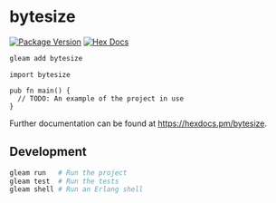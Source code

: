 # bytesize

[![Package Version](https://img.shields.io/hexpm/v/bytesize)](https://hex.pm/packages/bytesize)
[![Hex Docs](https://img.shields.io/badge/hex-docs-ffaff3)](https://hexdocs.pm/bytesize/)

```sh
gleam add bytesize
```
```gleam
import bytesize

pub fn main() {
  // TODO: An example of the project in use
}
```

Further documentation can be found at <https://hexdocs.pm/bytesize>.

## Development

```sh
gleam run   # Run the project
gleam test  # Run the tests
gleam shell # Run an Erlang shell
```
